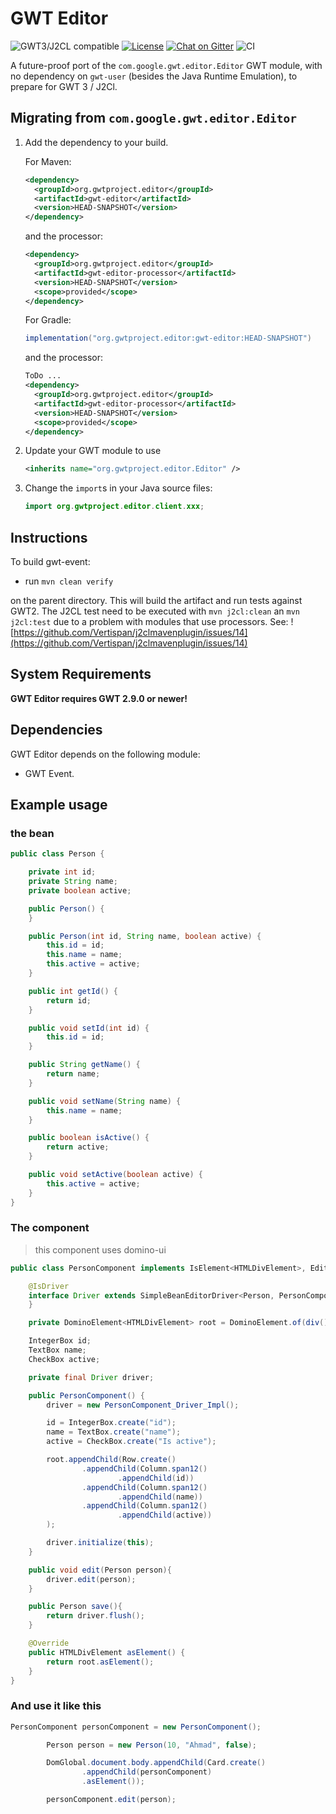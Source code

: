 # GWT Editor

![GWT3/J2CL compatible](https://img.shields.io/badge/GWT3/J2CL-compatible-brightgreen.svg)  [![License](https://img.shields.io/:license-apache-blue.svg)](http://www.apache.org/licenses/LICENSE-2.0.html) [![Chat on Gitter](https://badges.gitter.im/hal/elemento.svg)](https://gitter.im/gwtproject/gwt-modules) ![CI](https://github.com/gwtproject/gwt-editor/workflows/CI/badge.svg)

A future-proof port of the `com.google.gwt.editor.Editor` GWT module, with no dependency on `gwt-user` (besides the Java Runtime Emulation), to prepare for GWT 3 / J2Cl.

##  Migrating from `com.google.gwt.editor.Editor`

1. Add the dependency to your build.

   For Maven:

   ```xml
   <dependency>
     <groupId>org.gwtproject.editor</groupId>
     <artifactId>gwt-editor</artifactId>
     <version>HEAD-SNAPSHOT</version>
   </dependency>
   ```

    and the processor:

    ```xml
    <dependency>
      <groupId>org.gwtproject.editor</groupId>
      <artifactId>gwt-editor-processor</artifactId>
      <version>HEAD-SNAPSHOT</version>
      <scope>provided</scope>
    </dependency>
    ```

   For Gradle:

   ```gradle
   implementation("org.gwtproject.editor:gwt-editor:HEAD-SNAPSHOT")
   ```

    and the processor:

    ```xml
   ToDo ... 
    <dependency>
      <groupId>org.gwtproject.editor</groupId>
      <artifactId>gwt-editor-processor</artifactId>
      <version>HEAD-SNAPSHOT</version>
      <scope>provided</scope>
    </dependency>
    ```

2. Update your GWT module to use

   ```xml
   <inherits name="org.gwtproject.editor.Editor" />
   ```

3. Change the `import`s in your Java source files:

   ```java
   import org.gwtproject.editor.client.xxx;
   ```

## Instructions

To build gwt-event:

* run `mvn clean verify`

on the parent directory. This will build the artifact and run tests against GWT2. The J2CL test need to be executed with `mvn j2cl:clean` an `mvn j2cl:test` due to a problem with modules that use processors. See: ![https://github.com/Vertispan/j2clmavenplugin/issues/14](https://github.com/Vertispan/j2clmavenplugin/issues/14)

## System Requirements

**GWT Editor requires GWT 2.9.0 or newer!**


## Dependencies

GWT Editor depends on the following module:

* GWT Event.


## Example usage

### the bean
```java
public class Person {

    private int id;
    private String name;
    private boolean active;

    public Person() {
    }

    public Person(int id, String name, boolean active) {
        this.id = id;
        this.name = name;
        this.active = active;
    }

    public int getId() {
        return id;
    }

    public void setId(int id) {
        this.id = id;
    }

    public String getName() {
        return name;
    }

    public void setName(String name) {
        this.name = name;
    }

    public boolean isActive() {
        return active;
    }

    public void setActive(boolean active) {
        this.active = active;
    }
}
```

### The component

> this component uses domino-ui

```java
public class PersonComponent implements IsElement<HTMLDivElement>, Editor<Person> {

    @IsDriver
    interface Driver extends SimpleBeanEditorDriver<Person, PersonComponent> {
    }

    private DominoElement<HTMLDivElement> root = DominoElement.of(div());

    IntegerBox id;
    TextBox name;
    CheckBox active;

    private final Driver driver;

    public PersonComponent() {
        driver = new PersonComponent_Driver_Impl();

        id = IntegerBox.create("id");
        name = TextBox.create("name");
        active = CheckBox.create("Is active");

        root.appendChild(Row.create()
                .appendChild(Column.span12()
                        .appendChild(id))
                .appendChild(Column.span12()
                        .appendChild(name))
                .appendChild(Column.span12()
                        .appendChild(active))
        );

        driver.initialize(this);
    }

    public void edit(Person person){
        driver.edit(person);
    }

    public Person save(){
        return driver.flush();
    }

    @Override
    public HTMLDivElement asElement() {
        return root.asElement();
    }
}
```

### And use it like this

```java
PersonComponent personComponent = new PersonComponent();

        Person person = new Person(10, "Ahmad", false);

        DomGlobal.document.body.appendChild(Card.create()
                .appendChild(personComponent)
                .asElement());

        personComponent.edit(person);
        
```
